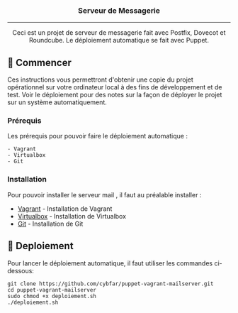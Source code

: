 <h3 align="center">Serveur de Messagerie</h3>

---

<p align="center"> Ceci est un projet de serveur de messagerie fait avec Postfix, Dovecot et Roundcube. Le déploiement automatique se fait avec Puppet.
    <br> 
</p>

## 🏁 Commencer <a name = "getting_started"></a>

Ces instructions vous permettront d'obtenir une copie du projet opérationnel sur votre ordinateur local à des fins de développement et de test. Voir le déploiement pour des notes sur la façon de déployer le projet sur un système automatiquement.

### Prérequis

Les prérequis pour pouvoir faire le déploiement automatique :

```
- Vagrant
- Virtualbox
- Git
```

### Installation

Pour pouvoir installer le serveur mail , il faut au préalable installer :

- [Vagrant](https://www.vagrantup.com/) - Installation de Vagrant
- [Virtualbox](https://www.virtualbox.org/) - Installation de Virtualbox
- [Git](https://git-scm.com/downloads) - Installation de Git


## 🚀 Deploiement <a name = "deployment"></a>

Pour lancer le déploiement automatique, il faut utiliser les commandes ci-dessous:

```
git clone https://github.com/cybfar/puppet-vagrant-mailserver.git
cd puppet-vagrant-mailserver
sudo chmod +x deploiement.sh
./deploiement.sh
```

